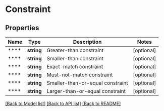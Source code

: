 # Constraint

## Properties
Name | Type | Description | Notes
------------ | ------------- | ------------- | -------------
**** | **string** | Greater-than constraint | [optional] 
**** | **string** | Smaller-than constraint | [optional] 
**** | **string** | Exact-match constraint | [optional] 
**** | **string** | Must-not-match constraint | [optional] 
**** | **string** | Smaller-than-or-equal constraint | [optional] 
**** | **string** | Larger-than-or-equal constraint | [optional] 

[[Back to Model list]](../README.md#documentation-for-models) [[Back to API list]](../README.md#documentation-for-api-endpoints) [[Back to README]](../README.md)

